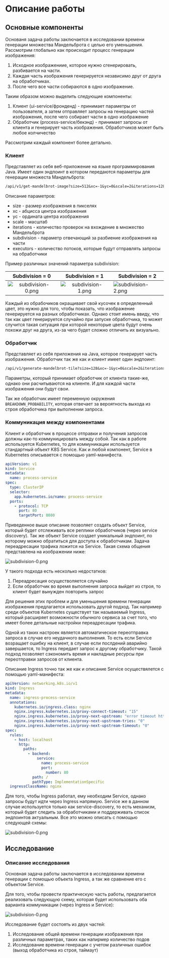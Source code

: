 # Описание работы

## Основные компоненты

Основаня задача работы заключается в исследовании времени генерации множества Мандельброта с целью его уменьшения. 
Рассмотрим глобально как происходит процесс генерации изображения:

1. Исходное изображениие, которое нужно сгенерировать, разбивается на части.
2. Каждая часть изображения генерируется независимо друг от друга на обработчиках.
3. После чего все части собираются в одно изображение.

Таким образом можно выделить следующие компоненты:

1. Клиент (ui-service/фронденд) - принимает параметры от пользователя, а затем отправляет запросы на генерацию частей 
изображения, после чего собирает части в одно изображение
2. Обработчик (process-service/бекэнд) - принимает запросы от клиента и генерирует часть изображения. Обработчиков 
может быть любое колчичество

Рассмотрим каждый компонент более детально.

### Клиент

Представляет из себя веб-приложение на языке программирования Java. Имеет один эндпоинт в котором передаются параметры
для генерации множеста Мандельброта:

```txt
/api/v1/get-mandelbrot-image?size=512&xc=-1&yc=0&scale=2&iterations=128&subdivision=4&executors=1
```

Описание параметров:

* size - размер изображения в пикселях
* xc - абцисса центра изображения 
* yc - ордината центра изображения 
* scale - масштаб
* iterations - количество проверок на вхождение в множество Мандельброта
* subdivision - параметр отвечающий за разбиение изображения на части
* executors - количество потоков, которые будут отправлять запросы на обработчики

Пример различных значений параметра subdivision:

|                  Subdivision = 0                  |                  Subdivision = 1                  | Subdivision = 2                                   |
|:-------------------------------------------------:|:-------------------------------------------------:|---------------------------------------------------|
| ![subdivision-0.png](../images/subdivision-0.png) | ![subdivision-1.png](../images/subdivision-1.png) | ![subdivision-2.png](../images/subdivision-2.png) |


Каждый из обрабочиков окращивает свой кусочек в определенный цвет, это нужно для того, чтобы показать, что изображение
генерируется на разных обработчиках. Однако стоит имень ввиду, что так как цвет генерируется случайно при запуске
обработчика, то может случится такая ситуация при которой некоторые цвета будут очень похожи друг на друга, из-за чего
будет сложно отличить их визуально.

### Обработчик

Представляет из себя приложения на Java, которое генерирует часть изображения. Обработчик так же как и клиент имеет
один эндпоинт:

```txt
/api/v1/generate-mandelbrot-tile?size=128&xc=-1&yc=0&scale=2&iterations=128
```

Параметры, который принимает обработчик от клиента такие-же, однако они расчитываются на клиенте. И для каждой
части изображения они будут свои.

Так же обработчик имеет переменную окружения `BREAKDOWN_PROBABILITY`, которая отвечает за вероятность выхода из строя
обработчика при выполнении запроса.

### Коммуникация между компонентами

Клиент и обработчик в процессе отправки и получения запросов должны как-то коммуницировать между собой. Так как в работе
используется Kubernetes, то для коммуникации используется стандартный объект K8S Service. Как и любой компонент,
Service в Kubernetes описывается с помощью yaml-манифеста.

```yaml
apiVersion: v1
kind: Service
metadata:
  name: process-service
spec:
  type: ClusterIP
  selector:
    app.kubernetes.io/name: process-service
  ports:
    - protocol: TCP
      port: 80
      targetPort: 8080
```

Приведенное выше описание позволяет создать объект Service, который будет отслеживать все реплики обработчиков (через
service discovery). Так же объект Service создает уникальный эндпоинт, по которому можно обратиться для доступа к 
обработчикам. Задача переадресации трафика ложится на Service. Такая схема общения представлена на изображении ниже:

![subdivision-0.png](../images/comm-via-service.png)

У такого подхода есть несколько недостатков:

1. Переадресация осуществоляется случайно
2. Если обработчик во время выполнения запроса выйдет из строя, то клиент будет вынужден повторить запрос

Для решения этих проблем и для уменьшения времени генерации изображения предлагается использовать другой подход. Так 
например среди объектов Kubernetes существует так называемый Ingress, который расширяет возможности обычного сервиса
за счет того, что имеет более детальные настройки переадресации трафика.

Одной из таких настроек является автоматическое переотправка запроса в случае его неудачного выполнения. То есть если
Service возращает ошибку на клиент, в случае если послдений аварийно завершается, то Ingress передает запрос к другому
обработчику. Такой подход позволяет сэкономить время и накладные ресурсы при переотправки запросов от клиента.

Описание Ingress точно так же как и описание Service осуществялется с помощью yaml-манифеста:

```yaml
apiVersion: networking.k8s.io/v1
kind: Ingress
metadata:
  name: ingress-process-service
  annotations:
    kubernetes.io/ingress.class: nginx
    nginx.ingress.kubernetes.io/proxy-connect-timeout: "15"
    nginx.ingress.kubernetes.io/proxy-next-upstream: "error timeout http_502 http_503 http_504"
    nginx.ingress.kubernetes.io/proxy-next-upstream-tries: "0"
    nginx.ingress.kubernetes.io/proxy-next-upstream-timeout: "0"
spec:
  rules:
    - host: localhost
      http:
        paths:
          - backend:
              service:
                name: process-service
                port:
                  number: 80
            path: /
            pathType: ImplementationSpecific
  ingressClassName: nginx
```

Для того, чтобы Ingress работал, ему необходим Service, однако запросы будут идти через Ingress напрямую. Service же в 
данном случае используется только как service-discovery, то есть механизм, который будет следить за обработчиками и
поддерживать список эндпоинтов актуальным. Все это можно описать с помощью следующей схемы:

![subdivision-0.png](../images/comm-via-ingress.png)

## Исследование

### Описание исследования

Основная задача работы заключается в исследовании времени генерации с помощью объекта Ingress, а так же сравнение его
с объектом Service.

Для того, чтобы провести практическую часть работы, предлагается реализовать следующую схему, которая будет использовать
оба варианта коммуникации (через Ingress и Service):

![subdivision-0.png](../images/full-lab.png)

Исследование будет состоять из двух частей:

1. Исследование общей времени генерации изображения при различных параметрах, таких как напирмер количество подов
2. Исследование времени генерации с учетом различных ошибок (выход обработчика из строя, таймаут)






